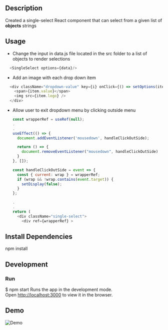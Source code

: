 ## Description
Created a single-select React component that can select from a given list of <b>objects</b> strings


## Usage
- Change the input in data.js file located in the src folder to a list of objects to render selections
```javascript
  <SingleSelect options={data}/>
```

- Add an image with each drop down item
```javascript
  <div className="dropdown-value" key={i} onClick={() => setOptions(item.value)}>
    <span>{item.value}</span>
    <img src={item.logo} />
  </div>
```

- Allow user to exit dropdown menu by clicking outside menu
  ```javascript
  const wrapperRef = useRef(null);
  .
  .
  useEffect(() => {
    document.addEventListener('mousedown', handleClickOutSide);

    return () => {
      document.removeEventListener("mousedown", handleClickOutSide)
    }
  }, []);

  const handleClickOutSide = event => {
    const { current: wrap } = wrapperRef;
    if (wrap && !wrap.contains(event.target)) {
      setDisplay(false);
    }
  };

  .
  .
  return (
    <div className="single-select">
      <div ref={wrapperRef} >


## Install Dependencies
npm install

## Development
### Run
$ npm start
Runs the app in the development mode.<br />
Open [http://localhost:3000](http://localhost:3000) to view it in the browser.

## Demo
![Demo](https://media.giphy.com/media/Lm5IDs3h5JiwDgtwfC/giphy.gif)
